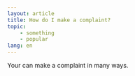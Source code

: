 ```yaml
---
layout: article
title: How do I make a complaint?
topic: 
    - something
    - popular
lang: en
---
```


Your can make a complaint in many ways.
